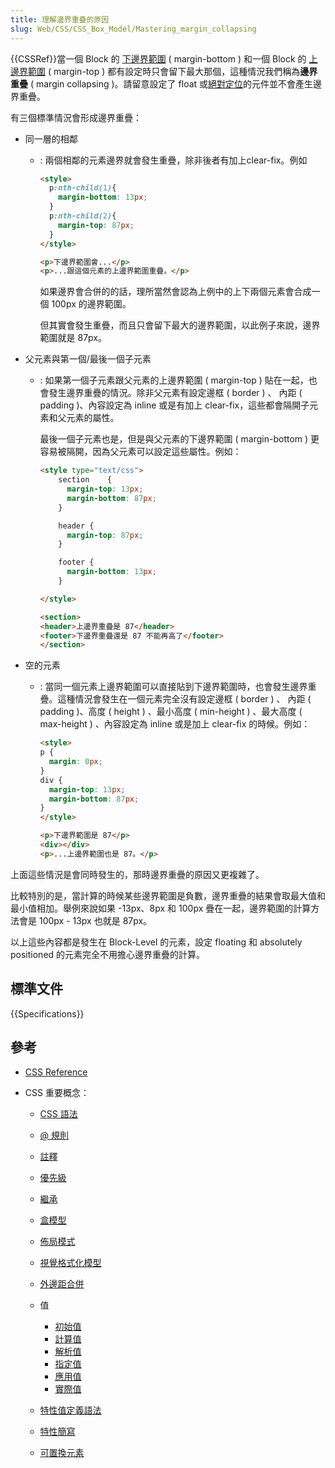 ```yaml
---
title: 理解邊界重疊的原因
slug: Web/CSS/CSS_Box_Model/Mastering_margin_collapsing
---
```


{{CSSRef}}當一個 Block 的 [下邊界範圍](/zh-TW/docs/Web/CSS/margin-bottom) ( margin-bottom ) 和一個 Block 的 [上邊界範圍](/zh-TW/docs/Web/CSS/margin-top) ( margin-top ) 都有設定時只會留下最大那個，這種情況我們稱為**邊界重疊** ( margin collapsing )。請留意設定了 float 或[絕對定位](/zh-TW/docs/Web/CSS/position#absolute)的元件並不會產生邊界重疊。

有三個標準情況會形成邊界重疊：

- 同一層的相鄰
  - : 兩個相鄰的元素邊界就會發生重疊，除非後者有加上clear-fix。例如

    ```html
    <style>
      p:nth-child(1){
        margin-bottom: 13px;
      }
      p:nth-child(2){
        margin-top: 87px;
      }
    </style>

    <p>下邊界範圍會...</p>
    <p>...跟這個元素的上邊界範圍重疊。</p>
    ```

    如果邊界會合併的的話，理所當然會認為上例中的上下兩個元素會合成一個 100px 的邊界範圍。

    但其實會發生重疊，而且只會留下最大的邊界範圍，以此例子來說，邊界範圍就是 87px。

- 父元素與第一個/最後一個子元素
  - : 如果第一個子元素跟父元素的上邊界範圍 ( margin-top ) 貼在一起，也會發生邊界重疊的情況。除非父元素有設定邊框 ( border ) 、 內距 ( padding )、內容設定為 inline 或是有加上 clear-fix，這些都會隔開子元素和父元素的屬性。

    最後一個子元素也是，但是與父元素的下邊界範圍 ( margin-bottom ) 更容易被隔開，因為父元素可以設定這些屬性。例如：

    ```html
    <style type="text/css">
        section    {
          margin-top: 13px;
          margin-bottom: 87px;
        }

        header {
          margin-top: 87px;
        }

        footer {
          margin-bottom: 13px;
        }

    </style>

    <section>
    <header>上邊界重疊是 87</header>
    <footer>下邊界重疊還是 87 不能再高了</footer>
    </section>
    ```

- 空的元素
  - : 當同一個元素上邊界範圍可以直接貼到下邊界範圍時，也會發生邊界重疊。這種情況會發生在一個元素完全沒有設定邊框 ( border ) 、 內距 ( padding )、高度 ( height ) 、最小高度 ( min-height ) 、最大高度 ( max-height ) 、內容設定為 inline 或是加上 clear-fix 的時候。例如：

    ```html
    <style>
    p {
      margin: 0px;
    }
    div {
      margin-top: 13px;
      margin-bottom: 87px;
    }
    </style>

    <p>下邊界範圍是 87</p>
    <div></div>
    <p>...上邊界範圍也是 87。</p>
    ```

上面這些情況是會同時發生的，那時邊界重疊的原因又更複雜了。

比較特別的是，當計算的時候某些邊界範圍是負數，邊界重疊的結果會取最大值和最小值相加。舉例來說如果 -13px、8px 和 100px 疊在一起，邊界範圍的計算方法會是 100px - 13px 也就是 87px。

以上這些內容都是發生在 Block-Level 的元素，設定 floating 和 absolutely positioned 的元素完全不用擔心邊界重疊的計算。

## 標準文件

{{Specifications}}

## 參考

- [CSS Reference](/zh-TW/docs/Web/CSS/CSS_Reference)
- CSS 重要概念：

  - [CSS 語法](/zh-TW/docs/Web/CSS/Syntax)
  - [@ 規則](/zh-TW/docs/Web/CSS/At-rule)
  - [註釋](/zh-TW/docs/Web/CSS/Comments)
  - [優先級](/zh-TW/docs/Web/CSS/Specificity)
  - [繼承](/zh-TW/docs/Web/CSS/inheritance)
  - [盒模型](/zh-TW/docs/Web/CSS/CSS_Box_Model/Introduction_to_the_CSS_box_model)
  - [佈局模式](/zh-TW/docs/Web/CSS/Layout_mode)
  - [視覺格式化模型](/zh-TW/docs/Web/CSS/Visual_formatting_model)
  - [外邊距合併](/zh-TW/docs/Web/CSS/CSS_Box_Model/Mastering_margin_collapsing)
  - 值

    - [初始值](/zh-TW/docs/Web/CSS/initial_value)
    - [計算值](/zh-TW/docs/Web/CSS/computed_value)
    - [解析值](/zh-TW/docs/Web/CSS/resolved_value)
    - [指定值](/zh-TW/docs/Web/CSS/specified_value)
    - [應用值](/zh-TW/docs/Web/CSS/used_value)
    - [實際值](/zh-TW/docs/Web/CSS/actual_value)

  - [特性值定義語法](/zh-TW/docs/Web/CSS/Value_definition_syntax)
  - [特性簡寫](/zh-TW/docs/Web/CSS/Shorthand_properties)
  - [可置換元素](/zh-TW/docs/Web/CSS/Replaced_element)
